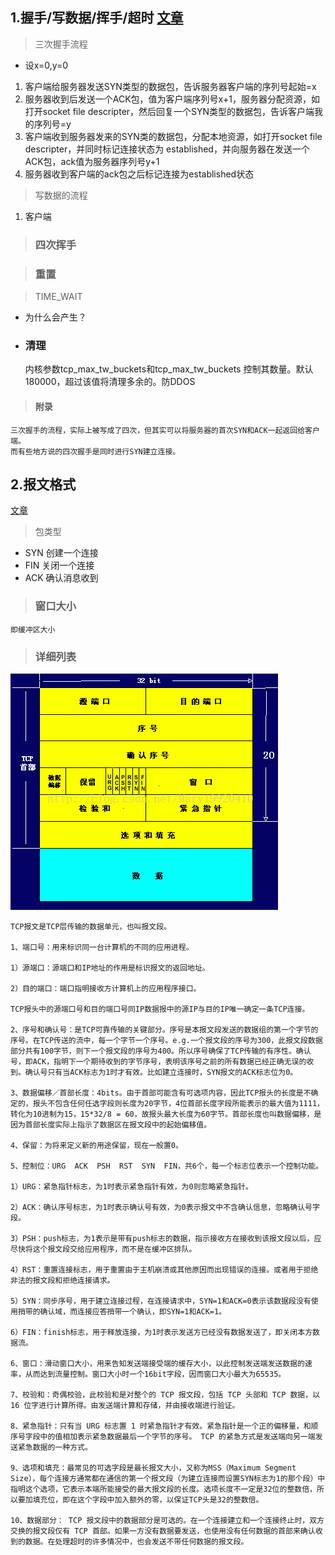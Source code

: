 ## 1.握手/写数据/挥手/超时 [文章](https://zhuanlan.zhihu.com/p/199284611)

> 三次握手流程
* 设x=0,y=0
1. 客户端给服务器发送SYN类型的数据包，告诉服务器客户端的序列号起始=x
2. 服务器收到后发送一个ACK包，值为客户端序列号x+1，服务器分配资源，如打开socket file descripter，然后回复一个SYN类型的数据包，告诉客户端我的序列号=y
3. 客户端收到服务器发来的SYN类的数据包，分配本地资源，如打开socket file descripter，并同时标记连接状态为 established，并向服务器在发送一个ACK包，ack值为服务器序列号y+1
4. 服务器收到客户端的ack包之后标记连接为established状态
> 写数据的流程
1. 客户端

> ### 四次挥手

> ### 重置

> TIME_WAIT
* 为什么会产生？
* ### 清理
    内核参数tcp_max_tw_buckets和tcp_max_tw_buckets 控制其数量。默认180000，超过该值将清理多余的。防DDOS

> #### 附录
    三次握手的流程，实际上被写成了四次，但其实可以将服务器的首次SYN和ACK一起返回给客户端。
    而有些地方说的四次握手是同时进行SYN建立连接。


## 2.报文格式
[文章](https://www.cnblogs.com/feng9exe/p/8058891.html)
> 包类型
* SYN 创建一个连接
* FIN 关闭一个连接
* ACK 确认消息收到
> ### 窗口大小
    即缓冲区大小
> ### 详细列表
![avatar](img/tcp-structure.gif)

    TCP报文是TCP层传输的数据单元，也叫报文段。

    1、端口号：用来标识同一台计算机的不同的应用进程。

    1）源端口：源端口和IP地址的作用是标识报文的返回地址。

    2）目的端口：端口指明接收方计算机上的应用程序接口。

    TCP报头中的源端口号和目的端口号同IP数据报中的源IP与目的IP唯一确定一条TCP连接。

    2、序号和确认号：是TCP可靠传输的关键部分。序号是本报文段发送的数据组的第一个字节的序号。在TCP传送的流中，每一个字节一个序号。e.g.一个报文段的序号为300，此报文段数据部分共有100字节，则下一个报文段的序号为400。所以序号确保了TCP传输的有序性。确认号，即ACK，指明下一个期待收到的字节序号，表明该序号之前的所有数据已经正确无误的收到。确认号只有当ACK标志为1时才有效。比如建立连接时，SYN报文的ACK标志位为0。

    3、数据偏移／首部长度：4bits。由于首部可能含有可选项内容，因此TCP报头的长度是不确定的，报头不包含任何任选字段则长度为20字节，4位首部长度字段所能表示的最大值为1111，转化为10进制为15，15*32/8 = 60，故报头最大长度为60字节。首部长度也叫数据偏移，是因为首部长度实际上指示了数据区在报文段中的起始偏移值。

    4、保留：为将来定义新的用途保留，现在一般置0。

    5、控制位：URG  ACK  PSH  RST  SYN  FIN，共6个，每一个标志位表示一个控制功能。

    1）URG：紧急指针标志，为1时表示紧急指针有效，为0则忽略紧急指针。

    2）ACK：确认序号标志，为1时表示确认号有效，为0表示报文中不含确认信息，忽略确认号字段。

    3）PSH：push标志，为1表示是带有push标志的数据，指示接收方在接收到该报文段以后，应尽快将这个报文段交给应用程序，而不是在缓冲区排队。

    4）RST：重置连接标志，用于重置由于主机崩溃或其他原因而出现错误的连接。或者用于拒绝非法的报文段和拒绝连接请求。

    5）SYN：同步序号，用于建立连接过程，在连接请求中，SYN=1和ACK=0表示该数据段没有使用捎带的确认域，而连接应答捎带一个确认，即SYN=1和ACK=1。

    6）FIN：finish标志，用于释放连接，为1时表示发送方已经没有数据发送了，即关闭本方数据流。

    6、窗口：滑动窗口大小，用来告知发送端接受端的缓存大小，以此控制发送端发送数据的速率，从而达到流量控制。窗口大小时一个16bit字段，因而窗口大小最大为65535。

    7、校验和：奇偶校验，此校验和是对整个的 TCP 报文段，包括 TCP 头部和 TCP 数据，以 16 位字进行计算所得。由发送端计算和存储，并由接收端进行验证。

    8、紧急指针：只有当 URG 标志置 1 时紧急指针才有效。紧急指针是一个正的偏移量，和顺序号字段中的值相加表示紧急数据最后一个字节的序号。 TCP 的紧急方式是发送端向另一端发送紧急数据的一种方式。

    9、选项和填充：最常见的可选字段是最长报文大小，又称为MSS（Maximum Segment Size），每个连接方通常都在通信的第一个报文段（为建立连接而设置SYN标志为1的那个段）中指明这个选项，它表示本端所能接受的最大报文段的长度。选项长度不一定是32位的整数倍，所以要加填充位，即在这个字段中加入额外的零，以保证TCP头是32的整数倍。

    10、数据部分： TCP 报文段中的数据部分是可选的。在一个连接建立和一个连接终止时，双方交换的报文段仅有 TCP 首部。如果一方没有数据要发送，也使用没有任何数据的首部来确认收到的数据。在处理超时的许多情况中，也会发送不带任何数据的报文段。